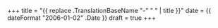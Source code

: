 +++
title = "{{ replace .TranslationBaseName "-" " " | title }}"
date = {{ dateFormat "2006-01-02" .Date }}
draft = true
+++
